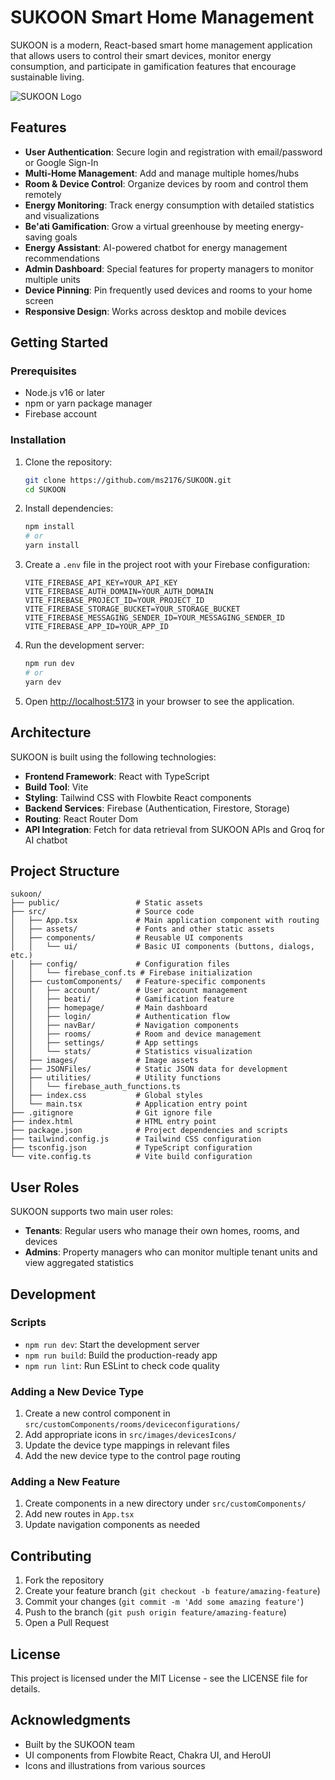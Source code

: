# SUKOON Smart Home Management

SUKOON is a modern, React-based smart home management application that allows users to control their smart devices, monitor energy consumption, and participate in gamification features that encourage sustainable living.

![SUKOON Logo](public/vite.svg) <!-- Replace with actual logo -->

## Features

- **User Authentication**: Secure login and registration with email/password or Google Sign-In
- **Multi-Home Management**: Add and manage multiple homes/hubs
- **Room & Device Control**: Organize devices by room and control them remotely
- **Energy Monitoring**: Track energy consumption with detailed statistics and visualizations
- **Be'ati Gamification**: Grow a virtual greenhouse by meeting energy-saving goals
- **Energy Assistant**: AI-powered chatbot for energy management recommendations
- **Admin Dashboard**: Special features for property managers to monitor multiple units
- **Device Pinning**: Pin frequently used devices and rooms to your home screen
- **Responsive Design**: Works across desktop and mobile devices

## Getting Started

### Prerequisites

- Node.js v16 or later
- npm or yarn package manager
- Firebase account

### Installation

1. Clone the repository:
   ```bash
   git clone https://github.com/ms2176/SUKOON.git
   cd SUKOON
   ```

2. Install dependencies:
   ```bash
   npm install
   # or
   yarn install
   ```

3. Create a `.env` file in the project root with your Firebase configuration:
   ```
   VITE_FIREBASE_API_KEY=YOUR_API_KEY
   VITE_FIREBASE_AUTH_DOMAIN=YOUR_AUTH_DOMAIN
   VITE_FIREBASE_PROJECT_ID=YOUR_PROJECT_ID
   VITE_FIREBASE_STORAGE_BUCKET=YOUR_STORAGE_BUCKET
   VITE_FIREBASE_MESSAGING_SENDER_ID=YOUR_MESSAGING_SENDER_ID
   VITE_FIREBASE_APP_ID=YOUR_APP_ID
   ```

4. Run the development server:
   ```bash
   npm run dev
   # or
   yarn dev
   ```

5. Open [http://localhost:5173](http://localhost:5173) in your browser to see the application.

## Architecture

SUKOON is built using the following technologies:

- **Frontend Framework**: React with TypeScript
- **Build Tool**: Vite
- **Styling**: Tailwind CSS with Flowbite React components
- **Backend Services**: Firebase (Authentication, Firestore, Storage)
- **Routing**: React Router Dom
- **API Integration**: Fetch for data retrieval from SUKOON APIs and Groq for AI chatbot

## Project Structure

```
sukoon/
├── public/                 # Static assets
├── src/                    # Source code
│   ├── App.tsx             # Main application component with routing
│   ├── assets/             # Fonts and other static assets
│   ├── components/         # Reusable UI components
│   │   └── ui/             # Basic UI components (buttons, dialogs, etc.)
│   ├── config/             # Configuration files
│   │   └── firebase_conf.ts # Firebase initialization
│   ├── customComponents/   # Feature-specific components
│   │   ├── account/        # User account management
│   │   ├── beati/          # Gamification feature
│   │   ├── homepage/       # Main dashboard
│   │   ├── login/          # Authentication flow
│   │   ├── navBar/         # Navigation components
│   │   ├── rooms/          # Room and device management
│   │   ├── settings/       # App settings
│   │   └── stats/          # Statistics visualization
│   ├── images/             # Image assets
│   ├── JSONFiles/          # Static JSON data for development
│   ├── utilities/          # Utility functions
│   │   └── firebase_auth_functions.ts
│   ├── index.css           # Global styles
│   └── main.tsx            # Application entry point
├── .gitignore              # Git ignore file
├── index.html              # HTML entry point
├── package.json            # Project dependencies and scripts
├── tailwind.config.js      # Tailwind CSS configuration
├── tsconfig.json           # TypeScript configuration
└── vite.config.ts          # Vite build configuration
```

## User Roles

SUKOON supports two main user roles:

- **Tenants**: Regular users who manage their own homes, rooms, and devices
- **Admins**: Property managers who can monitor multiple tenant units and view aggregated statistics

## Development

### Scripts

- `npm run dev`: Start the development server
- `npm run build`: Build the production-ready app
- `npm run lint`: Run ESLint to check code quality

### Adding a New Device Type

1. Create a new control component in `src/customComponents/rooms/deviceconfigurations/`
2. Add appropriate icons in `src/images/devicesIcons/`
3. Update the device type mappings in relevant files
4. Add the new device type to the control page routing

### Adding a New Feature

1. Create components in a new directory under `src/customComponents/`
2. Add new routes in `App.tsx`
3. Update navigation components as needed

## Contributing

1. Fork the repository
2. Create your feature branch (`git checkout -b feature/amazing-feature`)
3. Commit your changes (`git commit -m 'Add some amazing feature'`)
4. Push to the branch (`git push origin feature/amazing-feature`)
5. Open a Pull Request

## License

This project is licensed under the MIT License - see the LICENSE file for details.

## Acknowledgments

- Built by the SUKOON team
- UI components from Flowbite React, Chakra UI, and HeroUI
- Icons and illustrations from various sources
